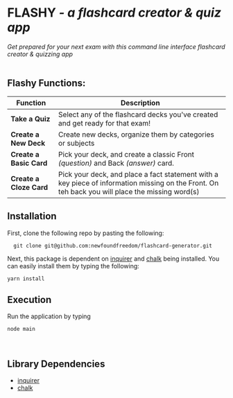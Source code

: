 # FLASHY  *-  a flashcard creator & quiz app*

*Get prepared for your next exam with this command line interface flashcard creator & quizzing app*
<br>
 <br>
 
## Flashy Functions:

| Function | Description |
| ------- | ----------- |
| **Take a Quiz** | Select any of the flashcard decks you've created and get ready for that exam! |
| **Create a New Deck** | Create new decks, organize them by categories or subjects |
| **Create a Basic Card** | Pick your deck, and create a classic Front *(question)* and Back *(answer)* card. |
| **Create a Cloze Card** | Pick your deck, and place a fact statement with a key piece of information missing on the Front. On teh back you will place the missing word(s) |
 
 
## Installation
First, clone the following repo by pasting the following:
```
  git clone git@github.com:newfoundfreedom/flashcard-generator.git
  ```
Next, this package is dependent on [inquirer](https://www.npmjs.com/package/inquirer) and [chalk](https://www.npmjs.com/package/chalk) being installed. You can easily install them by typing the following: 
```
yarn install
```

## Execution
Run the application by typing 
```
node main
```
 
 <br>
 
 ## Library Dependencies
  * [inquirer](https://www.npmjs.com/package/inquirer)
  * [chalk](https://www.npmjs.com/package/chalk)

  

